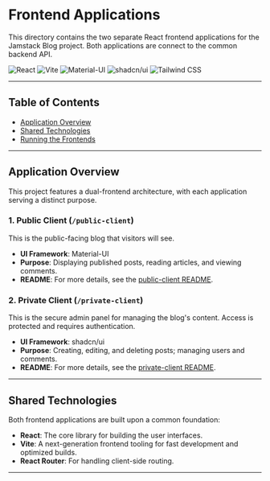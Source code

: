 # Frontend Applications

This directory contains the two separate React frontend applications for the Jamstack Blog project. Both applications are connect to the common backend API.

![React](https://img.shields.io/badge/React-20232A?style=for-the-badge&logo=react&logoColor=61DAFB) ![Vite](https://img.shields.io/badge/Vite-646CFF?style=for-the-badge&logo=vite&logoColor=white) ![Material-UI](https://img.shields.io/badge/Material--UI-0081CB?style=for-the-badge&logo=material-ui&logoColor=white) ![shadcn/ui](https://img.shields.io/badge/shadcn%2Fui-000000?style=for-the-badge&logo=shadcnui&logoColor=white) ![Tailwind CSS](https://img.shields.io/badge/Tailwind_CSS-38B2AC?style=for-the-badge&logo=tailwind-css&logoColor=white)

---

## Table of Contents

-   [Application Overview](#application-overview)
-   [Shared Technologies](#shared-technologies)
-   [Running the Frontends](#running-the-frontends)

---

## Application Overview

This project features a dual-frontend architecture, with each application serving a distinct purpose.

### 1. Public Client (`/public-client`)

This is the public-facing blog that visitors will see.

-   **UI Framework**: Material-UI
-   **Purpose**: Displaying published posts, reading articles, and viewing comments.
-   **README**: For more details, see the [public-client README](./public-client/README.md).

### 2. Private Client (`/private-client`)

This is the secure admin panel for managing the blog's content. Access is protected and requires authentication.

-   **UI Framework**: shadcn/ui
-   **Purpose**: Creating, editing, and deleting posts; managing users and comments.
-   **README**: For more details, see the [private-client README](./private-client/README.md).

---

## Shared Technologies

Both frontend applications are built upon a common foundation:

-   **React**: The core library for building the user interfaces.
-   **Vite**: A next-generation frontend tooling for fast development and optimized builds.
-   **React Router**: For handling client-side routing.

---


